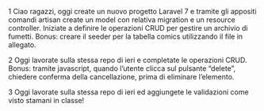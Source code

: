 1
Ciao ragazzi,
oggi create un nuovo progetto Laravel 7 e tramite gli appositi comandi artisan create un model con relativa migration e un resource controller.
Iniziate a definire le operazioni CRUD per gestire un archivio di fumetti.
Bonus: creare il seeder per la tabella comics utilizzando il file in allegato.

2
Oggi lavorate sulla stessa repo di ieri e completate le operazioni CRUD.
Bonus: tramite javascript, quando l’utente clicca sul pulsante “delete”, chiedere conferma della cancellazione, prima di eliminare l’elemento.

3
Oggi lavorate sulla stessa repo di ieri ed aggiungete le validazioni come visto stamani in classe!

